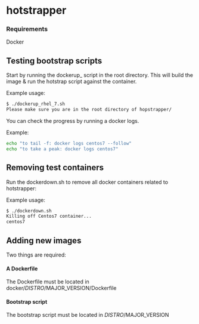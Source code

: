 # hotstrapper

### Requirements
Docker

## Testing bootstrap scripts
Start by running the dockerup_ script in the root directory. This will build the image & run the hotstrap script against the container.

Example usage:
```bash
$ ./dockerup_rhel_7.sh
Please make sure you are in the root directory of hopstrapper/
```

You can check the progress by running a docker logs.

Example:
```bash
echo "to tail -f: docker logs centos7 --follow"
echo "to take a peak: docker logs centos7"
```


## Removing test containers
Run the dockerdown.sh to remove all docker containers related to hotstrapper:

Example usage:
```bash
$ ./dockerdown.sh
Killing off Centos7 container...
centos7
```



## Adding new images
Two things are required:
#### A Dockerfile
The Dockerfile must be located in docker/$DISTRO/$MAJOR_VERSION/Dockerfile

#### Bootstrap script
The bootstrap script must be located in $DISTRO/$MAJOR_VERSION
